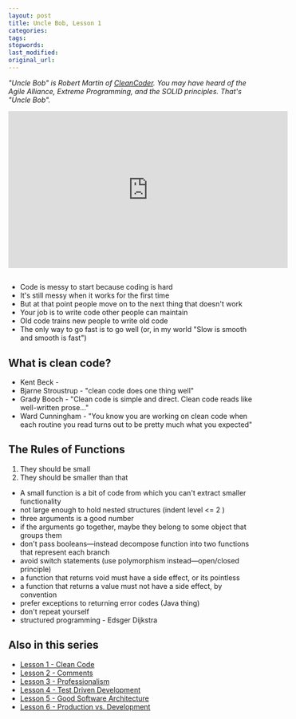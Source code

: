 ```yaml
---
layout: post
title: Uncle Bob, Lesson 1
categories:
tags:
stopwords:
last_modified:
original_url:
---
```


*"Uncle Bob" is Robert Martin of [CleanCoder](http://cleancoder.com/products). You
may have heard of the Agile Alliance, Extreme Programming, and the SOLID
principles. That's "Uncle Bob".*


<iframe width="560" height="315" src="https://www.youtube.com/embed/7EmboKQH8lM" frameborder="0" allow="accelerometer; autoplay; clipboard-write; encrypted-media; gyroscope; picture-in-picture" allowfullscreen></iframe>

##

* Code is messy to start because coding is hard
* It's still messy when it works for the first time
* But at that point people move on to the next thing that doesn't work
* Your job is to write code other people can maintain
* Old code trains new people to write old code
* The only way to go fast is to go well (or, in my world "Slow is smooth and smooth is fast")

## What is clean code?

* Kent Beck -
* Bjarne Stroustrup - "clean code does one thing well"
* Grady Booch - "Clean code is simple and direct. Clean code reads like well-written prose..."
* Ward Cunningham - "You know you are working on clean code when each routine you read turns out to be pretty much what you expected"

## The Rules of Functions

1. They should be small
2. They should be smaller than that

* A small function is a bit of code from which you can't extract smaller
functionality
* not large enough to hold nested structures (indent level <= 2 )
* three arguments is a good number
* if the arguments go together, maybe they belong to some object that groups them
* don't pass booleans—instead decompose function into two functions that represent each branch
* avoid switch statements (use polymorphism instead—open/closed principle)
* a function that returns void must have a side effect, or its pointless
* a function that returns a value must not have a side effect, by convention
* prefer exceptions to returning error codes (Java thing)
* don't repeat yourself
* structured programming - Edsger Dijkstra

## Also in this series

* [Lesson 1 - Clean Code](/uncle-bob-lesson-1/)
* [Lesson 2 - Comments](/uncle-bob-lesson-2/)
* [Lesson 3 - Professionalism](/uncle-bob-lesson-3/)
* [Lesson 4 - Test Driven Development](/uncle-bob-lesson-4/)
* [Lesson 5 - Good Software Architecture](/uncle-bob-lesson-5/)
* [Lesson 6 - Production vs. Development](/uncle-bob-lesson-6/)
